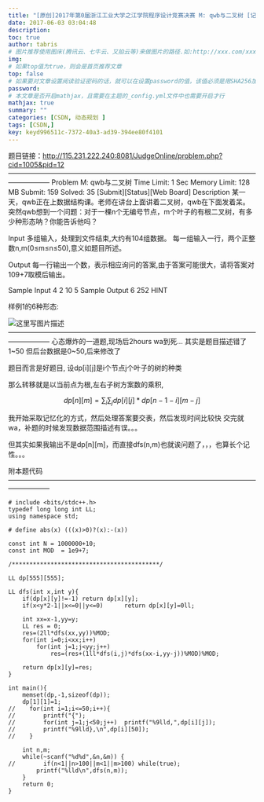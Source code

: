 ```yaml
---
title: "[原创]2017年第0届浙江工业大学之江学院程序设计竞赛决赛 M: qwb与二叉树 [记忆化dp]【动态规划】"
date: 2017-06-03 03:04:48
description:
toc: true
author: tabris
# 图片推荐使用图床(腾讯云、七牛云、又拍云等)来做图片的路径.如:http://xxx.com/xxx.jpg
img:
# 如果top值为true，则会是首页推荐文章
top: false
# 如果要对文章设置阅读验证密码的话，就可以在设置password的值，该值必须是用SHA256加密后的密码，防止被他人识破
password:
# 本文章是否开启mathjax，且需要在主题的_config.yml文件中也需要开启才行
mathjax: true
summary: ""
categories: [CSDN, 动态规划 ]
tags: [CSDN,]
key: keyd996511c-7372-40a3-ad39-394ee80f4101
---
```


题目链接：http://115.231.222.240:8081/JudgeOnline/problem.php?cid=1005&pid=12
——————————————————————————————————————————
Problem M: qwb与二叉树
Time Limit: 1 Sec  Memory Limit: 128 MB
Submit: 159  Solved: 35
[Submit][Status][Web Board]
Description
某一天，qwb正在上数据结构课。老师在讲台上面讲着二叉树，qwb在下面发着呆。
突然qwb想到一个问题：对于一棵n个无编号节点，m个叶子的有根二叉树，有多少种形态呐？你能告诉他吗？


Input
多组输入，处理到文件结束,大约有104组数据。
每一组输入一行，两个正整数n,m(0≤m≤n≤50),意义如题目所述。

Output
每一行输出一个数，表示相应询问的答案,由于答案可能很大，请将答案对109+7取模后输出。

Sample Input
4 2
10 5
Sample Output
6
252
HINT

样例1的6种形态:


 ![这里写图片描述](http://115.231.222.240:8081/JudgeOnline/upload/image/20170525/20170525135945_50358.png)
——————————————————————————————————————————
心态爆炸的一道题,现场后2hours wa到死... 其实是题目描述错了1~50 但后台数据是0~50,后来修改了

题目而言是好题目,
设dp[i][j]是i个节点j个叶子的树的种类

那么转移就是以当前点为根,左右子树方案数的乘积,

$$
dp[n][m]=\sum_{i} \sum_{j} dp[i][j]*dp[n-1-i][m-j]
$$

我开始采取记忆化的方式，然后处理答案要交表，然后发现时间比较快 交完就wa，补题的时候发现数据范围描述有误。。。

但其实如果我输出不是dp[n][m]，而直接dfs(n,m)也就诶问题了，，，也算长个记性。。。


附本题代码
——————————————————————————————————————————
```
# include <bits/stdc++.h>
typedef long long int LL;
using namespace std;

# define abs(x) (((x)>0)?(x):-(x))

const int N = 1000000+10;
const int MOD  = 1e9+7;

/******************************************/

LL dp[555][555];

LL dfs(int x,int y){
    if(dp[x][y]!=-1) return dp[x][y];
    if(x<y*2-1||x<=0||y<=0)      return dp[x][y]=0ll;

    int xx=x-1,yy=y;
    LL res = 0;
    res=(2ll*dfs(xx,yy))%MOD;
    for(int i=0;i<xx;i++)
        for(int j=1;j<yy;j++)
            res=(res+(1ll*dfs(i,j)*dfs(xx-i,yy-j))%MOD)%MOD;

    return dp[x][y]=res;
}

int main(){
    memset(dp,-1,sizeof(dp));
    dp[1][1]=1;
//    for(int i=1;i<=50;i++){
//        printf("{");
//        for(int j=1;j<50;j++)  printf("%9lld,",dp[i][j]);
//        printf("%9lld},\n",dp[i][50]);
//    }

    int n,m;
    while(~scanf("%d%d",&n,&m)) {
//        if(n<1||n>100||m<1||m>100) while(true);
        printf("%lld\n",dfs(n,m));
    }
    return 0;
}
```